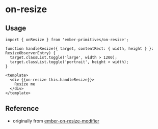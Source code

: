 # on-resize

## Usage

```gts
import { onResize } from 'ember-primitives/on-resize';

function handleResize({ target, contentRect: { width, height } }: ResizeObserverEntry) {
  target.classList.toggle('large', width > 1200);
  target.classList.toggle('portrait', height > width);
}

<template>
  <div {{on-resize this.handleResize}}>
    Resize me
  </div>
</template>
```


## Reference

- originally from [ember-on-resize-modifier](https://github.com/PrecisionNutrition/ember-resize-kitchen-sink/tree/main/packages/ember-on-resize-modifier)
